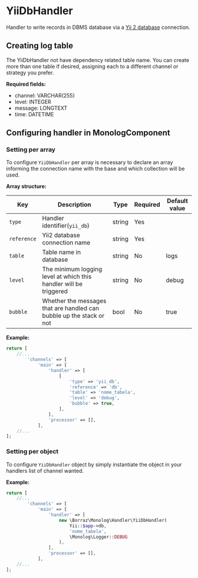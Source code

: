 YiiDbHandler
============

Handler to write records in DBMS database via a [Yii 2 database](http://www.yiiframework.com/doc-2.0/guide-db-dao.html) 
connection.

Creating log table
------------------

The YiiDbHandler not have dependency related table name. You can create
more than one table if desired, assigning each to a different channel or strategy
you prefer.

**Required fields:**

- channel: VARCHAR(255)
- level: INTEGER
- message: LONGTEXT
- time: DATETIME

Configuring handler in MonologComponent
---------------------------------------

### Setting per array

To configure `YiiDbHandler` per array is necessary to declare an array informing the connection name
with the base and which collection will be used.

**Array structure:**

| Key          | Description                                                          | Type       | Required | Default value |
| ------------ | -------------------------------------------------------------------- | ---------- | -------- | ------------- |
| `type`       | Handler identifier(`yii_db`)                                         | string     | Yes      |               |
| `reference`  | Yii2 database connection name                                        | string     | Yes      |               |
| `table`      | Table name in database                                               | string     | No       | logs          |
| `level`      | The minimum logging level at which this handler will be triggered    | string     | No       | debug         |
| `bubble`     | Whether the messages that are handled can bubble up the stack or not | bool       | No       | true          |

**Example:**

```php
return [
    //...
        'channels' => [
            'main' => [
                'handler' => [
                    [
                        'type' => 'yii_db',
                        'reference' => 'db',
                        'table' => 'nome_tabela',
                        'level' => 'debug',
                        'bubble' => true,
                    ],
                ],
                'processor' => [],
            ],
    //...
];
```

### Setting per object

To configure `YiiDbHandler` object by simply instantiate the object in your handlers list of channel
wanted.

**Example:**

```php
return [
    //...
        'channels' => [
            'main' => [
                'handler' => [
                    new \Borraz\Monolog\Handler\YiiDbHandler(
                        Yii::$app->db,
                        'nome_tabela',
                        \Monolog\Logger::DEBUG
                    ),
                ],
                'processor' => [],
            ],
    //...
];
```
